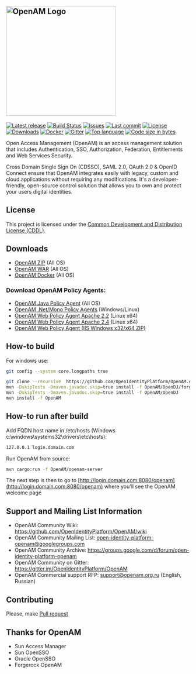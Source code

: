 ## <img alt="OpenAM Logo" src="https://github.com/OpenIdentityPlatform/OpenAM/raw/master/logo.png" width="300"/>
[![Latest release](https://img.shields.io/github/release/OpenIdentityPlatform/OpenAM.svg)](https://github.com/OpenIdentityPlatform/OpenAM/releases)
[![Build Status](https://travis-ci.org/OpenIdentityPlatform/OpenAM.svg)](https://travis-ci.org/OpenIdentityPlatform/OpenAM)
[![Issues](https://img.shields.io/github/issues/OpenIdentityPlatform/OpenAM.svg)](https://github.com/OpenIdentityPlatform/OpenAM/issues)
[![Last commit](https://img.shields.io/github/last-commit/OpenIdentityPlatform/OpenAM.svg)](https://github.com/OpenIdentityPlatform/OpenAM/commits/master)
[![License](https://img.shields.io/badge/license-CDDL-blue.svg)](https://github.com/OpenIdentityPlatform/OpenAM/blob/master/LICENSE.md)
[![Downloads](https://img.shields.io/github/downloads/OpenIdentityPlatform/OpenAM/total.svg)](https://github.com/OpenIdentityPlatform/OpenAM/releases)
[![Docker](https://shields.beevelop.com/docker/pulls/openidentityplatform/openam.svg)](https://hub.docker.com/r/openidentityplatform/openam)
[![Gitter](https://img.shields.io/gitter/room/nwjs/nw.js.svg)](https://gitter.im/OpenIdentityPlatform/OpenAM)
[![Top language](https://img.shields.io/github/languages/top/OpenIdentityPlatform/OpenAM.svg)](https://github.com/OpenIdentityPlatform/OpenAM)
[![Code size in bytes](https://img.shields.io/github/languages/code-size/OpenIdentityPlatform/OpenAM.svg)](https://github.com/OpenIdentityPlatform/OpenAM)

Open Access Management (OpenAM) is an access management solution that includes Authentication, SSO, Authorization, Federation, Entitlements and Web Services Security.

Cross Domain Single Sign On (CDSSO), SAML 2.0, OAuth 2.0 & OpenID Connect ensure that OpenAM integrates easily with legacy, custom and cloud applications without requiring any modifications. It's a developer-friendly, open-source control solution that allows you to own and protect your users digital identities.

## License
This project is licensed under the [Common Development and Distribution License (CDDL)](https://github.com/OpenIdentityPlatform/OpenAM/blob/master/LICENSE.md). 

## Downloads 
* [OpenAM ZIP](https://github.com/OpenIdentityPlatform/OpenAM/releases) (All OS)
* [OpenAM WAR](https://github.com/OpenIdentityPlatform/OpenAM/releases) (All OS)
* [OpenAM Docker](https://hub.docker.com/r/openidentityplatform/openam/) (All OS)
### Download OpenAM Policy Agents:
* [OpenAM Java Policy Agent](https://github.com/OpenIdentityPlatform/OpenAM-JEE-Agents#downloads) (All OS)
* [OpenAM .Net/Mono Policy Agents](https://github.com/OpenIdentityPlatform/OpenAM-.Net-Agent#Установка-файлов-бинарной-поставки) (Windows/Linux)
* [OpenAM Web Policy Agent Apache 2.2](https://github.com/OpenIdentityPlatform/OpenAM-Web-Agents#downloads) (Linux x64)
* [OpenAM Web Policy Agent Apache 2.4](https://github.com/OpenIdentityPlatform/OpenAM-Web-Agents#downloads) (Linux x64)
* [OpenAM Web Policy Agent (IIS  Windows x32/x64 ZIP)](https://ci.appveyor.com/api/buildjobs/cnebrw2f43my9vxr/artifacts/IIS_WINNT_4.1.0.zip)

## How-to build
For windows use:
```bash
git config --system core.longpaths true
```

```bash
git clone --recursive  https://github.com/OpenIdentityPlatform/OpenAM.git
mvn -DskipTests -Dmaven.javadoc.skip=true install -f OpenAM/OpenDJ/forgerock-parent
mvn -DskipTests -Dmaven.javadoc.skip=true install -f OpenAM/OpenDJ
mvn install -f OpenAM
```

## How-to run after build
Add FQDN host name in /etc/hosts (Windows c:\windows\systems32\drivers\etc\hosts):

```bash
127.0.0.1 login.domain.com
```

Run OpenAM from source:

```bash
mvn cargo:run -f OpenAM/openam-server
```

The next step is then to go to [http://login.domain.com:8080/openam](http://login.domain.com:8080/openam) where you'll see the OpenAM welcome page

## Support and Mailing List Information
* OpenAM Community Wiki: https://github.com/OpenIdentityPlatform/OpenAM/wiki
* OpenAM Community Mailing List: open-identity-platform-openam@googlegroups.com
* OpenAM Community Archive: https://groups.google.com/d/forum/open-identity-platform-openam
* OpenAM Community on Gitter: https://gitter.im/OpenIdentityPlatform/OpenAM
* OpenAM Commercial support RFP: support@openam.org.ru (English, Russian)

## Contributing
Please, make [Pull request](https://github.com/OpenIdentityPlatform/OpenAM/pulls)

## Thanks for OpenAM
* Sun Access Manager
* Sun OpenSSO
* Oracle OpenSSO
* Forgerock OpenAM
